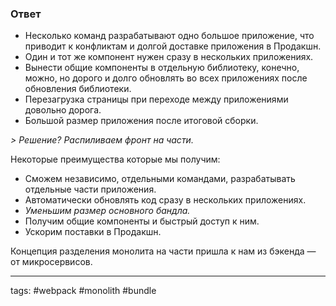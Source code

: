 ### Ответ

- Несколько команд разрабатывают одно большое приложение, что приводит к конфликтам и долгой доставке приложения в Продакшн.
- Один и тот же компонент нужен сразу в нескольких приложениях.
- Вынести общие компоненты в отдельную библиотеку, конечно, можно, но дорого и долго обновлять во всех приложениях после обновления библиотеки.
- Перезагрузка страницы при переходе между приложениями довольно дорога.
- Большой размер приложения после итоговой сборки.

*> Решение? Распиливаем фронт на части.*

Некоторые преимущества которые мы получим:
- Сможем независимо, отдельными командами, разрабатывать отдельные части приложения.
- Автоматически обновлять код сразу в нескольких приложениях.
- *Уменьшим размер основного бандла.*
- Получим общие компоненты и быстрый доступ к ним.
- Ускорим поставки в Продакшн.

Концепция разделения монолита на части пришла к нам из бэкенда — от микросервисов.

___
tags: #webpack #monolith #bundle 